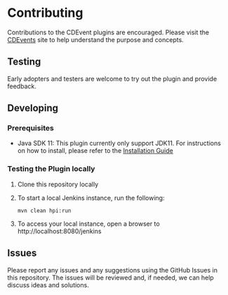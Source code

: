 # Contributing

Contributions to the CDEvent plugins are encouraged. Please visit the [CDEvents](https://cdevents.dev/) site to help understand the purpose and concepts.

## Testing

Early adopters and testers are welcome to try out the plugin and provide feedback.

## Developing

### Prerequisites
- Java SDK 11: This plugin currently only support JDK11. For instructions on how to install, please refer to the [Installation Guide](https://docs.oracle.com/en/java/javase/11/install/overview-jdk-installation.html)

### Testing the Plugin locally

1. Clone this repository locally
2. To start a local Jenkins instance, run the following:

   ```shell
   mvn clean hpi:run
   ```

3. To access your local instance, open a browser to http://localhost:8080/jenkins

## Issues

Please report any issues and any suggestions using the GitHub Issues in this repository. The issues will be reviewed and, if needed, we can help discuss ideas and solutions.
